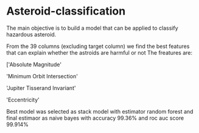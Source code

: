# Asteroid-classification
The main objective is to build a model that can be applied to classify hazardous asteroid. 

From the 39 columns (excluding target column) we find the best features that can explain whether the astroids are harmful or not
The freatures are:

['Absolute Magnitude'

'Minimum Orbit Intersection'

'Jupiter Tisserand Invariant'

'Eccentricity'


Best model was selected as stack model with estimator random forest and final estimaor as naive bayes with accuracy 99.36% and roc auc score 99.914%


